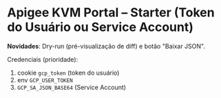 # Apigee KVM Portal – Starter (Token do Usuário ou Service Account)

**Novidades**: Dry-run (pré-visualização de diff) e botão "Baixar JSON".

Credenciais (prioridade):
1. cookie `gcp_token` (token do usuário)
2. env `GCP_USER_TOKEN`
3. `GCP_SA_JSON_BASE64` (Service Account)
